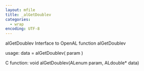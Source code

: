 ```yaml
---
layout: mfile
title: _alGetDoublev
categories:
  - wrap
encoding: UTF-8
---
```


alGetDoublev  Interface to OpenAL function alGetDoublev

usage:  data = alGetDoublev( param )

C function:  void alGetDoublev(ALenum param, ALdouble\* data)
